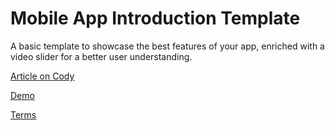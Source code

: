 Mobile App Introduction Template
=========
A basic template to showcase the best features of your app, enriched with a video slider for a better user understanding.

[Article on Cody](http://codyhouse.co/gem/app-introduction-template/)

[Demo](http://codyhouse.co/demo/app-introduction-template/index.html)
 
[Terms](http://codyhouse.co/terms/)
